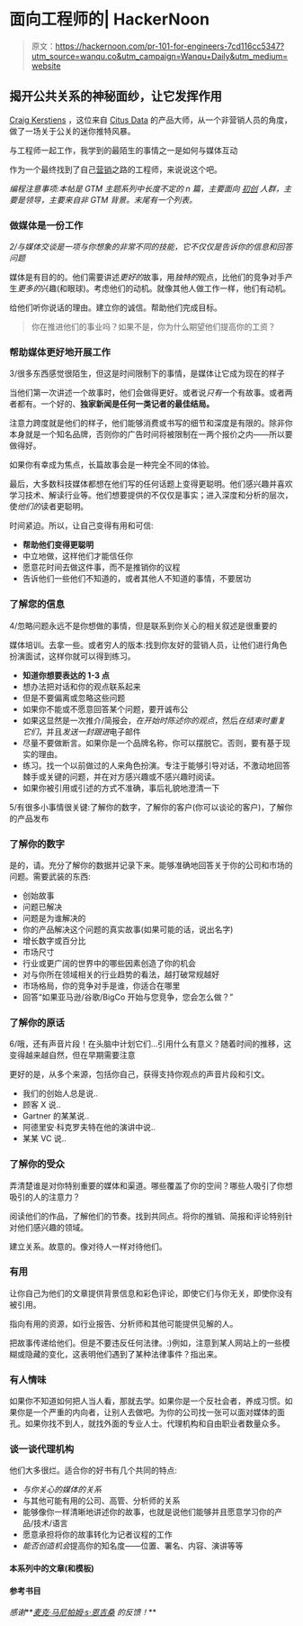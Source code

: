 # 面向工程师的| HackerNoon

> 原文：<https://hackernoon.com/pr-101-for-engineers-7cd116cc5347?utm_source=wanqu.co&utm_campaign=Wanqu+Daily&utm_medium=website>

## 揭开公共关系的神秘面纱，让它发挥作用

[Craig Kerstiens](https://twitter.com/craigkerstiens?ref=hackernoon.com) ，这位来自 [Citus Data](https://www.citusdata.com/?ref=hackernoon.com) 的产品大师，从一个非营销人员的角度，做了一场关于公关的迷你推特风暴。

与工程师一起工作，我学到的最陌生的事情之一是如何与媒体互动

作为一个最终找到了自己[营销](https://hackernoon.com/tagged/marketing?ref=hackernoon.com)之路的工程师，来说说这个吧。

*编程注意事项:本帖是 GTM 主题系列中长度不定的 n 篇，主要面向* [*初创*](https://hackernoon.com/tagged/startup?ref=hackernoon.com) *人群，主要是领导，主要来自非 GTM 背景。末尾有一个列表。*

### 做媒体是一份工作

*2/与媒体交谈是一项与你想象的非常不同的技能，它不仅仅是告诉你的信息和回答问题*

媒体是有目的的。他们需要讲述*更好的*故事，用*独特的*观点，比他们的竞争对手产生*更多的*兴趣(和眼球)。考虑他们的动机。就像其他人做工作一样，他们有动机。

给他们听你说话的理由。建立你的诚信。帮助他们完成目标。

> 你在推进他们的事业吗？如果不是，你为什么期望他们提高你的工资？

### 帮助媒体更好地开展工作

3/很多东西感觉很陌生，但这是时间限制下的事情，是媒体让它成为现在的样子

当他们第一次讲述一个故事时，他们会做得更好。或者说*只有*一个有故事。或者两者都有。一个好的、**独家新闻是任何一类记者的最佳结局。**

注意力跨度就是他们的样子，他们能够消费或书写的细节和深度是有限的。除非你本身就是一个知名品牌，否则你的广告时间将被限制在一两个报价之内——所以要做得好。

如果你有幸成为焦点，长篇故事会是一种完全不同的体验。

最后，大多数科技媒体都想在他们写的任何话题上变得更聪明。他们感兴趣并喜欢学习技术、解读行业等。他们想要提供的不仅仅是事实；进入深度和分析的层次，使*他们的*读者更聪明。

时间紧迫。所以，让自己变得有用和可信:

*   **帮助他们变得更聪明**
*   中立地做，这样他们才能信任你
*   愿意花时间去做这件事，而不是推销你的议程
*   告诉他们一些他们不知道的，或者其他人不知道的事情，不要居功

### 了解您的信息

4/忽略问题永远不是你想做的事情，但是联系到你关心的相关叙述是很重要的

媒体培训。去拿一些。或者穷人的版本:找到你友好的营销人员，让他们进行角色扮演面试，这样你就可以得到练习。

*   **知道你想要表达的 1-3 点**
*   想办法把对话和你的观点联系起来
*   但是不要偏离或忽略这些问题
*   如果你不能或不愿意回答某个问题，要开诚布公
*   如果这显然是一次推介/简报会，*在开始时陈述你的观点*，然后*在结束时重复它们*，并且*发送一封跟进*电子邮件
*   尽量不要做断言。如果你是一个品牌名称，你可以摆脱它。否则，要有基于现实的理由。
*   练习。找一个以前做过的人来角色扮演。专注于能够引导对话，不激动地回答棘手或关键的问题，并在对方感兴趣或不感兴趣时阅读。
*   如果你被引用或引述的方式不准确，事后礼貌地澄清一下

5/有很多小事情很关键:了解你的数字，了解你的客户(你可以谈论的客户)，了解你的产品发布

### 了解你的数字

是的，请。充分了解你的数据并记录下来。能够准确地回答关于你的公司和市场的问题。需要武装的东西:

*   创始故事
*   问题已解决
*   问题是为谁解决的
*   你的产品解决这个问题的真实故事(如果可能的话，说出名字)
*   增长数字或百分比
*   市场尺寸
*   行业或更广阔的世界中的哪些因素创造了你的机会
*   对与你所在领域相关的行业趋势的看法，越打破常规越好
*   市场格局，你的竞争对手是谁，你适合在哪里
*   回答“如果亚马逊/谷歌/BigCo 开始与您竞争，您会怎么做？”

### 了解你的原话

6/哦，还有声音片段！在头脑中计划它们…引用什么有意义？随着时间的推移，这变得越来越自然，但在早期需要注意

更好的是，从多个来源，包括你自己，获得支持你观点的声音片段和引文。

*   我们的创始人总是说..
*   顾客 X 说..
*   Gartner 的某某说..
*   阿德里安·科克罗夫特在他的演讲中说..
*   某某 VC 说..

### 了解你的受众

弄清楚谁是对你特别重要的媒体和渠道。哪些覆盖了你的空间？哪些人吸引了你想吸引的人的注意力？

阅读他们的作品，了解他们的节奏。找到共同点。将你的推销、简报和评论特别针对他们感兴趣的领域。

建立关系。故意的。像对待人一样对待他们。

### 有用

让你自己为他们的文章提供背景信息和彩色评论，即使它们与你无关，即使你没有被引用。

指向有用的资源，如行业报告、分析师和其他可能提供见解的人。

把故事传递给他们。但是不要违反任何法律。:)例如，注意到某人网站上的一些模糊或隐藏的变化，这表明他们遇到了某种法律事件？指出来。

### 有人情味

如果你不知道如何把人当人看，那就去学。如果你是一个反社会者，养成习惯。如果你是一个严重的内向者，让别人去做吧。为你的公司找一张可以面对媒体的面孔。如果你找不到人，就找外面的专业人士。代理机构和自由职业者数量众多。

### 谈一谈代理机构

他们大多很烂。适合你的好书有几个共同的特点:

*   *与你关心的媒体的关系*
*   与其他可能有用的公司、高管、分析师的关系
*   能够像你一样清晰地讲述你的故事，也就是说他们能够并且愿意学习你的产品/技术/语言
*   愿意承担将你的故事转化为记者议程的工作
*   *能否创造机会*提高你的知名度——位置、署名、内容、演讲等等

#### 本系列中的文章(和模板)

#### 参考书目

*感谢*[](https://medium.com/@craigkerstiens?ref=hackernoon.com)**[*麦克·马尼*](https://medium.com/@mikemaney?ref=hackernoon.com)*[*帕姆·s·恩吉桑*](https://medium.com/@pam_njissang?ref=hackernoon.com) *的反馈！****